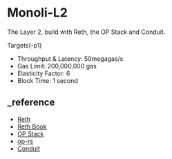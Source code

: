 # Monoli-L2

The Layer 2, build with Reth, the OP Stack and Conduit.

Targets(-p1)
- Throughput & Latency: 50megagas/s
- Gas Limit: 200,000,000 gas
- Elasticity Factor: 6
- Block Time: 1 second

## _reference
- [Reth](https://github.com/paradigmxyz/reth)
- [Reth Book](https://reth.rs/) 
- [OP Stack](https://docs.optimism.io/stack/getting-started)
- [op-rs](https://github.com/ithacaxyz/op-rs)
- [Conduit](https://www.conduit.xyz/)